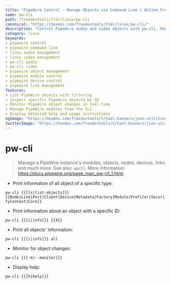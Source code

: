 ```yaml
---
title: "PipeWire Control - Manage Objects via Command Line | Online Free DevTools by Hexmos"
name: pw-cli
path: /freedevtools/tldr/linux/pw-cli
canonical: "https://hexmos.com/freedevtools/tldr/linux/pw-cli/"
description: "Control PipeWire audio and video objects with pw-cli. Manage modules, devices, nodes, and links for real-time processing. Free online tool, no registration required."
category: linux
keywords:
- pipewire control
- pipewire command line
- linux audio management
- linux video management
- pw-cli audio
- pw-cli video
- pipewire object management
- pipewire module control
- pipewire device control
- pipewire link management
features:
- List PipeWire objects with filtering
- Inspect specific PipeWire objects by ID
- Monitor PipeWire object changes in real-time
- Manage PipeWire modules from the CLI
- Display detailed help and usage instructions
ogImage: "https://hexmos.com/freedevtools/t/tool-banners/json-utilities-banner.png"
twitterImage: "https://hexmos.com/freedevtools/t/tool-banners/json-utilities-banner.png"
---
```


# pw-cli

> Manage a PipeWire instance's modules, objects, nodes, devices, links and much more.
> See also: `wpctl`.
> More information: <https://docs.pipewire.org/page_man_pw-cli_1.html>.

- Print information of all object of a specific type:

`pw-cli {{[ls|list-objects]}} {{Node|Link|Port|Client|Device|Metadata|Factory|Module|Profiler|SecurityContext|Core}}`

- Print information about an object with a specific ID:

`pw-cli {{[i|info]}} {{4}}`

- Print all objects' information:

`pw-cli {{[i|info]}} all`

- Monitor for object changes:

`pw-cli {{[-m|--monitor]}}`

- Display help:

`pw-cli {{[h|help]}}`
